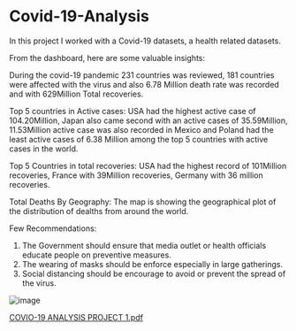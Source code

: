 # Covid-19-Analysis
In this project I worked with a Covid-19 datasets, a health related datasets.

From the dashboard, here are some valuable insights:

During the covid-19 pandemic 231 countries was reviewed, 181 countries were affected with the virus and also 6.78 Million death rate was recorded and with 629Million Total recoveries.

Top 5 countries in Active cases: USA had the highest active case of 104.20Million, Japan also came second with an active cases of 35.59Million, 11.53Million active case was also recorded in Mexico and Poland had the least active cases of 6.38 Million among the top 5 countries with active cases in the world.

Top 5 Countries in total recoveries: USA had the highest record of 101Million recoveries, France with 39Million recoveries, Germany with 36 million recoveries.

Total Deaths By Geography: The map is showing the geographical plot of the  distribution of dealths from around the world.

Few Recommendations: 
1) The Government should ensure that media outlet or health officials educate people on preventive measures.
2) The wearing of masks should be enforce especially in large gatherings.
3) Social distancing should be encourage to avoid or prevent the spread of the virus.


![image](https://user-images.githubusercontent.com/119592062/234792279-f842d05c-9df7-4ca8-a33b-4a867c6eba9e.png)


[COVIO-19 ANALYSIS PROJECT 1.pdf](https://github.com/opeyemitai/Covid-19-Analysis/files/11340750/COVIO-19.ANALYSIS.PROJECT.1.pdf)
